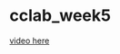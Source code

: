 # cclab_week5

[video here](https://drive.google.com/file/d/0B-n1Xw71TPBRMFMyaXVlbE9qVms/view?usp=sharing)
